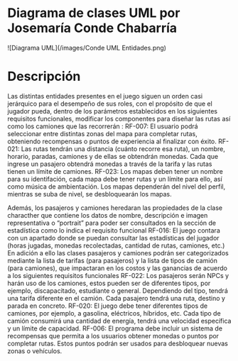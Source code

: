 # Diagrama de clases UML por Josemaría Conde Chabarría

![Diagrama UML](/images/Conde UML Entidades.png)


# Descripción

Las distintas entidades presentes en el juego siguen un orden casi jerárquico para el desempeño de sus roles, con el propósito de que el jugador pueda, dentro de los parámetros establecidos en los siguientes requisitos funcionales, modificar los componentes para diseñar las rutas así como los camiones que las recorrerán :
RF-007: El usuario podrá seleccionar entre distintas zonas del mapa para completar rutas, obteniendo recompensas o puntos de experiencia al finalizar con éxito.
RF-021: Las rutas tendrán una distancia (cuánto recorre esa ruta), un nombre, horario, paradas, camiones y de ellas se obtendrán monedas. Cada que ingrese un pasajero obtendrá monedas a través de la tarifa y las rutas tienen un límite de camiones.
RF-023: Los mapas deben tener un nombre para su identifación, cada mapa debe tener rutas y un límite para ello, así como música de ambientación. Los mapas dependerán del nivel del perfil, mientras se suba de nivel, se desbloquearán los mapas.

Además, los pasajeros y camiones heredaran las propiedades de la clase characther que contiene los datos de nombre, descripción e imagen representativa o “portrait” para poder ser consultados en la sección de estadística como lo indica el requisito funcional
RF-016: El juego contara con un apartado donde se puedan consultar las estadísticas del jugador (horas jugadas, monedas recolectadas, cantidad de rutas, camiones, etc.)
En adición a ello las clases pasajeros y camiones podrán ser categorizados mediante la lista de tarifas (para pasajeros) y la lista de tipos de camión (para camiones), que impactaran en los costos y las ganancias de acuerdo a los siguientes requisitos funcionales
RF-022: Los pasajeros serán NPCs y harán uso de los camiones, estos pueden ser de diferentes tipos, por ejemplo, discapacitado, estudiante o general. Dependiendo del tipo, tendrá una tarifa diferente en el camión. Cada pasajero tendrá una ruta, destino y parada en concreto.
RF-020: El juego debe tener diferentes tipos de camiones, por ejemplo, a gasolina, eléctricos, híbridos, etc. Cada tipo de camión consumirá una cantidad de energía, tendrá una velocidad específica y un límite de capacidad.
RF-006: El programa debe incluir un sistema de recompensas que permita a los usuarios obtener monedas o puntos por completar rutas. Estos puntos podrán ser usados para desbloquear nuevas zonas o vehículos.

